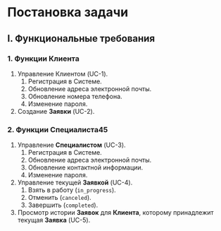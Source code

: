 # Постановка задачи

## I. Функциональные требования

### 1. Функции Клиента
1. Управление Клиентом (UC-1).
	1. Регистрация в Системе.
	2. Обновление адреса электронной почты.
	3. Обновление номера телефона.
	4. Изменение пароля.
2. Создание **Заявки** (UC-2).

### 2. Функции Специалиста45
1. Управление **Специалистом** (UC-3).
	1. Регистрация в Системе.
	2. Обновление адреса электронной почты.
	3. Обновление контактной информации.
	4. Изменение пароля.
2. Управление текущей **Заявкой** (UC-4).
	1. Взять в работу (`in_progress`).
	2. Отменить (`canceled`).
	3. Завершить (`completed`).
3. Просмотр истории **Заявок** для **Клиента**, которому принадлежит текущая **Заявка** (UC-5).
